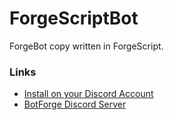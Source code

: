 # ForgeScriptBot
ForgeBot copy written in ForgeScript.

### Links
- [Install on your Discord Account](https://discord.com/oauth2/authorize?client_id=1393308768304894013)
- [BotForge Discord Server](https://discord.gg/N2vUnDkJRe)

